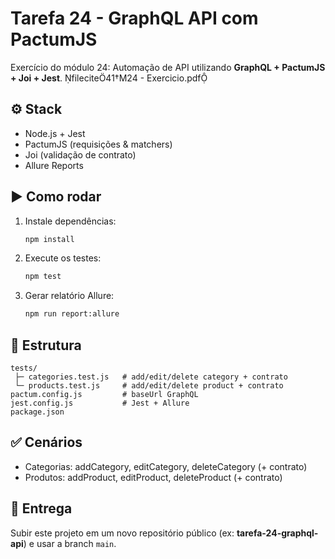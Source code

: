 # Tarefa 24 - GraphQL API com PactumJS

Exercício do módulo 24: Automação de API utilizando **GraphQL + PactumJS + Joi + Jest**. filecite41†M24 - Exercicio.pdf

## ⚙️ Stack
- Node.js + Jest
- PactumJS (requisições & matchers)
- Joi (validação de contrato)
- Allure Reports

## ▶️ Como rodar
1. Instale dependências:
   ```bash
   npm install
   ```

2. Execute os testes:
   ```bash
   npm test
   ```

3. Gerar relatório Allure:
   ```bash
   npm run report:allure
   ```

## 📁 Estrutura
```
tests/
 ├─ categories.test.js   # add/edit/delete category + contrato
 └─ products.test.js     # add/edit/delete product + contrato
pactum.config.js         # baseUrl GraphQL
jest.config.js           # Jest + Allure
package.json
```

## ✅ Cenários
- Categorias: addCategory, editCategory, deleteCategory (+ contrato)
- Produtos: addProduct, editProduct, deleteProduct (+ contrato)

## 🔗 Entrega
Subir este projeto em um novo repositório público (ex: **tarefa-24-graphql-api**) e usar a branch `main`.
